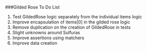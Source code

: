 ###Gilded Rose To Do List
1. Test GildedRose logic separately from the individual items logic 
2. Improve encapsulation of items[0] in the gilded rose logic 
3. Remove duplication on the creation of GildedRose in tests
4. Slight unknowns around Sulfuras
5. Improve assertions using matchers
6. Improve data creation 
